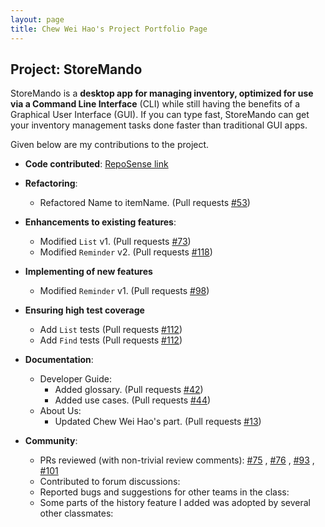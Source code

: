 ```yaml
---
layout: page
title: Chew Wei Hao's Project Portfolio Page
---
```


## Project: StoreMando

StoreMando is a **desktop app for managing inventory, optimized for use via a Command Line Interface** (CLI) while still
having the benefits of a Graphical User Interface (GUI). If you can type fast, StoreMando can get your inventory
management tasks done faster than traditional GUI apps.

Given below are my contributions to the project.

* **Code
  contributed**: [RepoSense link](https://nus-cs2103-ay2021s2.github.io/tp-dashboard/?search=chewwh&sort=groupTitle&sortWithin=title&since=2021-02-19&timeframe=commit&mergegroup=&groupSelect=groupByRepos&breakdown=false&tabOpen=true&zFR=false&tabType=zoom&until=2021-03-20&zA=chewwh09&zR=AY2021S2-CS2103T-W10-2%2Ftp%5Bmaster%5D&zACS=237.52133946158898&zS=2021-02-19&zFS=&zU=2021-03-20&zMG=undefined&zFTF=commit&zFGS=groupByRepos)

* **Refactoring**:
    * Refactored Name to itemName. (Pull requests [\#53](https://github.com/AY2021S2-CS2103T-W10-2/tp/pull/53))

* **Enhancements to existing features**:
    * Modified `List` v1. (Pull requests [\#73](https://github.com/AY2021S2-CS2103T-W10-2/tp/pull/73))
    * Modified `Reminder` v2. (Pull requests [\#118](https://github.com/AY2021S2-CS2103T-W10-2/tp/pull/118))

* **Implementing of new features**
    * Modified `Reminder` v1. (Pull requests [\#98](https://github.com/AY2021S2-CS2103T-W10-2/tp/pull/98))
    
* **Ensuring high test coverage**
    * Add `List` tests (Pull requests [\#112](https://github.com/AY2021S2-CS2103T-W10-2/tp/pull/112))
    * Add `Find` tests (Pull requests [\#112](https://github.com/AY2021S2-CS2103T-W10-2/tp/pull/112))

* **Documentation**:
    * Developer Guide:
        * Added glossary. (Pull requests [\#42](https://github.com/AY2021S2-CS2103T-W10-2/tp/pull/42))
        * Added use cases. (Pull requests [\#44](https://github.com/AY2021S2-CS2103T-W10-2/tp/pull/44))
    * About Us:
        * Updated Chew Wei Hao's part. (Pull requests [\#13](https://github.com/AY2021S2-CS2103T-W10-2/tp/pull/13))

* **Community**:
    * PRs reviewed (with non-trivial review comments): [\#75](https://github.com/AY2021S2-CS2103T-W10-2/tp/pull/75)
      , [\#76](https://github.com/AY2021S2-CS2103T-W10-2/tp/pull/76)
      , [\#93](https://github.com/AY2021S2-CS2103T-W10-2/tp/pull/93)
      , [\#101](https://github.com/AY2021S2-CS2103T-W10-2/tp/pull/101)
    * Contributed to forum discussions:
    * Reported bugs and suggestions for other teams in the class:
    * Some parts of the history feature I added was adopted by several other classmates:
    
